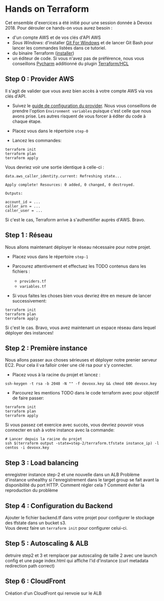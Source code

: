# Hands on Terraform

Cet ensemble d'exercices a été initié pour une session donnée à Devoxx 2018. Pour dérouler ce hands-on
vous aurez besoin :

* d'un compte AWS et de vos clés d'API AWS
* *Sous Windows*: d'installer [Git For Windows](https://gitforwindows.org/) et de lancer Git Bash pour lancer les commandes listées
dans ce tutoriel.
* du binaire Terraform ([installer](https://www.terraform.io/downloads.html))
* un éditeur de code. Si vous n'avez pas de préférence, nous vous conseillons [Pycharm](https://www.jetbrains.com/pycharm/download/#section=linux)
additionné du plugin [Terraform/HCL](https://plugins.jetbrains.com/plugin/7808-hashicorp-terraform--hcl-language-support)

## Step 0 : Provider AWS

Il s'agit de valider que vous avez bien accès à votre compte AWS via vos clés d'API.

* Suivez le [guide de configuration du provider](https://www.terraform.io/docs/providers/aws/). Nous vous conseillons de prendre
l'option `Environment variables` puisque c'est celle que nous avons prise. Les autres risquent de vous forcer à éditer du
code à chaque étape.

* Placez vous dans le répertoire `step-0`

* Lancez les commandes:
```
terraform init
terraform plan
terraform apply
```

Vous devriez voir une sortie identique à celle-ci :
```
data.aws_caller_identity.current: Refreshing state...

Apply complete! Resources: 0 added, 0 changed, 0 destroyed.

Outputs:

account_id = ...
caller_arn = ...
caller_user = ...
```

Si c'est le cas, Terraform arrive à s'authentifier auprès d'AWS. Bravo.

## Step 1 : Réseau

Nous allons maintenant déployer le réseau nécessaire pour notre projet.

* Placez vous dans le répertoire `step-1`

* Parcourez attentivement et effectuez les TODO contenus dans les fichiers :

  * `providers.tf`
  * `variables.tf`

* Si vous faites les choses bien vous devriez être en mesure de lancer successivement:

```
terraform init
terraform plan
terraform apply
```

Si c'est le cas. Bravo, vous avez maintenant un espace réseau dans lequel déployer des instances!

## Step 2 : Première instance

Nous allons passer aux choses sérieuses et déployer notre prenier serveur EC2. Pour cela il va falloir créer une clé rsa
pour s'y connecter.

* Placez vous à la racine du projet et lancez :
```
ssh-keygen -t rsa -b 2048 -N "" -f devoxx.key && chmod 600 devoxx.key
```

* Parcourez les mentions TODO dans le code terraform avec pour objectif de faire passer:

```
terraform init
terraform plan
terraform apply
```

Si vous passez cet exercice avec succès, vous devriez pouvoir vous connecter en ssh à votre instance avec la commande:
```
# Lancer depuis la racine du projet
ssh $(terraform output -state=step-2/terraform.tfstate instance_ip) -l centos -i devoxx.key
```

## Step 3 : Load balancing

enregistrer instance step-2 et une nouvelle dans un ALB
Problème d'instance unhealthy si l'enregistrement dans le target group se fait avant la disponibilité du port HTTP. Comment régler cela ? Comment éviter
la reproduction du problème

## Step 4 : Configuration du Backend

Ajouter le fichier backend.tf dans votre projet pour configurer le stockage des tfstate dans un bucket s3.    
Vous devez faire un ``` terraform init ``` pour configurer celui-ci.

## Step 5 : Autoscaling & ALB

detruire step2 et 3 et remplacer par autoscaling de taille 2
avec une launch config et une page index.html qui affiche l'id d'instance (curl metadata redirection path correct)

## Step 6 : CloudFront

Création d'un CloudFront qui renvoie sur le ALB